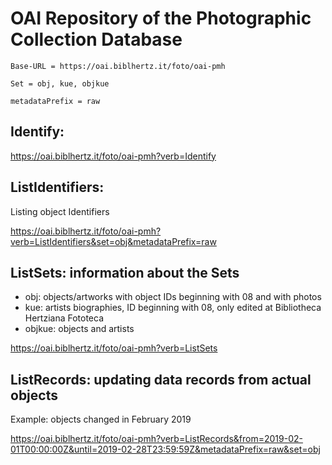 # OAI Repository of the Photographic Collection Database
    
`Base-URL = https://oai.biblhertz.it/foto/oai-pmh`

`Set = obj, kue, objkue`

`metadataPrefix = raw`

## Identify:

https://oai.biblhertz.it/foto/oai-pmh?verb=Identify

## ListIdentifiers:

Listing object Identifiers

https://oai.biblhertz.it/foto/oai-pmh?verb=ListIdentifiers&set=obj&metadataPrefix=raw

## ListSets: information about the Sets

- obj: objects/artworks with object IDs beginning with 08 and with photos 
- kue: artists biographies, ID beginning with 08, only edited at Bibliotheca Hertziana Fototeca 
- objkue: objects and artists

https://oai.biblhertz.it/foto/oai-pmh?verb=ListSets

## ListRecords: updating data records from actual objects

Example: objects changed in February 2019

https://oai.biblhertz.it/foto/oai-pmh?verb=ListRecords&from=2019-02-01T00:00:00Z&until=2019-02-28T23:59:59Z&metadataPrefix=raw&set=obj
